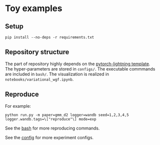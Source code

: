 # Toy examples

## Setup

```shell
pip install --no-deps -r requirements.txt
```

## Repository structure

The part of repository highly depends on the [pytorch-lightning template](https://github.com/ashleve/lightning-hydra-template). The hyper-parameters are stored in `configs/`. The executable commmands are included in `bash/`. The visualization is realized in `notebooks/variational_wgf.ipynb`.

## Reproduce

For example:

```
python run.py -m paper=gmm_d2 logger=wandb seed=1,2,3,4,5 logger.wandb.tags=\["reproduce"\] mode=exp
```

See the [bash](bash) for more reproducing commands.

See the [config](configs/experiment) for more experiment configs.
